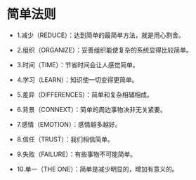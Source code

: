 # 简单法则

*   1.减少（REDUCE）：达到简单的最简单方法，就是用心割舍。

*   2.组织（ORGANIZE）：妥善组织能使复杂的系统显得比较简单。

*   3.时间（TIME）：节省时间会让人感觉简单。

*   4.学习（LEARN）：知识使一切变得更简单。

*   5.差异（DIFFERENCES）：简单和复杂相辅相成。

*   6.背景（CONNEXT）：简单的周边事物决非无关紧要。

*   7.感情（EMOTION）：感情越多越好。

*   8.信任（TRUST）：我们相信简单。

*   9.失败（FAILURE）：有些事物不可能简单。

*   10.单一（THE ONE）：简单是减少明显的，增加有意义的。
